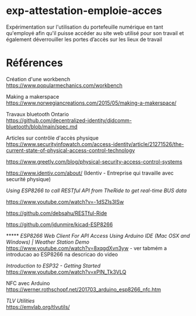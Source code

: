 # exp-attestation-emploie-acces
Expérimentation sur l'utilisation du portefeuille numérique en tant qu'employé afin qu'il puisse accéder au site web utilisé pour son travail et également déverrouiller les portes d’accès sur les lieux de travail


# Références 

Création d'une workbench  
https://www.popularmechanics.com/workbench

Making a makerspace  
https://www.norwegiancreations.com/2015/05/making-a-makerspace/

Travaux bluetooth Ontario  
https://github.com/decentralized-identity/didcomm-bluetooth/blob/main/spec.md

Articles sur contrôle d'accès physique   
https://www.securityinfowatch.com/access-identity/article/21271526/the-current-state-of-physical-access-control-technology

https://www.greetly.com/blog/physical-security-access-control-systems

https://www.identiv.com/about/  (Identiv - Entreprise qui travaille avec securité physique)



*Using ESP8266 to call RESTful API from TheRide to get real-time BUS data*

https://www.youtube.com/watch?v=-1dSZIs3ISw

https://github.com/debsahu/RESTful-Ride

https://github.com/jdunmire/kicad-ESP8266

***** *ESP8266 Web Client For API Access Using Arduino IDE (Mac OSX and Windows) | Weather Station Demo*  
https://www.youtube.com/watch?v=8xqgdXvn3yw - ver tabmém a introducao ao ESP8266 na descricao do video   


*Introduction to ESP32 - Getting Started*  
https://www.youtube.com/watch?v=xPlN_Tk3VLQ

NFC avec Arduino  
https://werner.rothschopf.net/201703_arduino_esp8266_nfc.htm


*TLV Utilities*  
https://emvlab.org/tlvutils/
